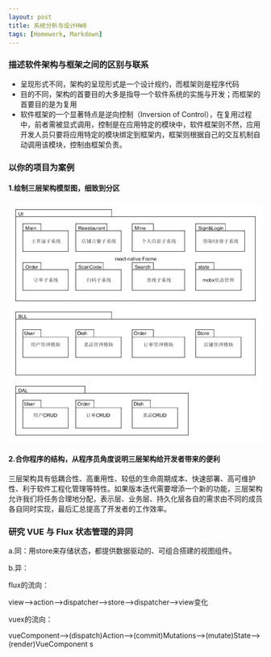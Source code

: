 ```yaml
---
layout: post
title: 系统分析与设计HW8
tags: [Homework, Markdown]
---
```


### 描述软件架构与框架之间的区别与联系

+ 呈现形式不同，架构的呈现形式是一个设计规约，而框架则是程序代码
+ 目的不同，架构的首要目的大多是指导一个软件系统的实施与开发；而框架的首要目的是为复用
+ 软件框架的一个显著特点是逆向控制（Inversion of Control），在复用过程中，前者需被显式调用，控制是在应用特定的模块中，软件框架则不然，应用开发人员只要将应用特定的模块绑定到框架内，框架则根据自己的交互机制自动调用该模块，控制由框架负责。

### 以你的项目为案例 

#### 1.绘制三层架构模型图，细致到分区

![三层架构图](https://github.com/N1klausss/Screenshoots/blob/master/%E7%B3%BB%E7%BB%9F%E5%88%86%E6%9E%90%E4%B8%8E%E8%AE%BE%E8%AE%A1/three.png)

#### 2.合你程序的结构，从程序员角度说明三层架构给开发者带来的便利

三层架构具有低耦合性、高重用性、较低的生命周期成本、快速部署、高可维护性、利于软件工程化管理等特性。如果版本迭代需要增添一个新的功能，三层架构允许我们将任务合理地分配，表示层、业务层、持久化层各自的需求由不同的成员各自同时实现，最后汇总提高了开发者的工作效率。

### 研究 VUE 与 Flux 状态管理的异同

a.同：用store来存储状态，都提供数据驱动的、可组合搭建的视图组件。

b.异：

flux的流向：

view——>action——>dispatcher——>store——>dispatcher——>view变化 

vuex的流向： 

vueComponent——>(dispatch)Action——>(commit)Mutations——>(mutate)State——>(render)VueComponent s